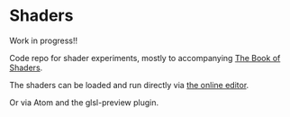 # Shaders

Work in progress!!

Code repo for shader experiments, mostly to accompanying [The Book of Shaders](https://thebookofshaders.com).

The shaders can be loaded and run directly via [the online editor](http://editor.thebookofshaders.com/).

Or via Atom and the glsl-preview plugin.
